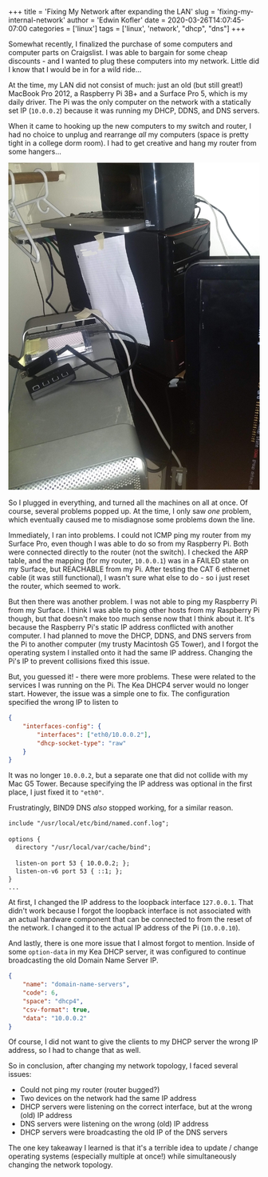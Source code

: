 +++
title = 'Fixing My Network after expanding the LAN'
slug = 'fixing-my-internal-network'
author = 'Edwin Kofler'
date = 2020-03-26T14:07:45-07:00
categories = ['linux']
tags = ['linux', 'network', "dhcp", "dns"]
+++

Somewhat recently, I finalized the purchase of some computers and computer parts on Craigslist. I was able to bargain for some cheap discounts - and I wanted to plug these computers into my network. Little did I know that I would be in for a wild ride...

At the time, my LAN did not consist of much: just an old (but still great!) MacBook Pro 2012, a Raspberry Pi 3B+ and a Surface Pro 5, which is my daily driver. The Pi was the only computer on the network with a statically set IP (`10.0.0.2`) because it was running my DHCP, DDNS, and DNS servers.

When it came to hooking up the new computers to my switch and router, I had no choice to unplug and rearrange _all_ my computers (space is pretty tight in a college dorm room). I had to get creative and hang my router from some hangers...

![Photograph of computer setup](./setup.jpg)

So I plugged in everything, and turned all the machines on all at once. Of course, several problems popped up. At the time, I only saw _one_ problem, which eventually caused me to misdiagnose some problems down the line.

Immediately, I ran into problems. I could not ICMP ping my router from my Surface Pro, even though I was able to do so from my Raspberry Pi. Both were connected directly to the router (not the switch). I checked the ARP table, and the mapping (for my router, `10.0.0.1`) was in a FAILED state on my Surface, but REACHABLE from my Pi. After testing the CAT 6 ethernet cable (it was still functional), I wasn't sure what else to do - so i just reset the router, which seemed to work.

But then there was another problem. I was not able to ping my Raspberry Pi from my Surface. I think I was able to ping other hosts from my Raspberry Pi though, but that doesn't make too much sense now that I think about it. It's because the Raspberry Pi's static IP address conflicted with another computer. I had planned to move the DHCP, DDNS, and DNS servers from the Pi to another computer (my trusty Macintosh G5 Tower), and I forgot the operating system I installed onto it had the same IP address. Changing the Pi's IP to prevent collisions fixed this issue.

But, you guessed it! - there were more problems. These were related to the services I was running on the Pi. The Kea DHCP4 server would no longer start. However, the issue was a simple one to fix. The configuration specified the wrong IP to listen to

```json
{
	"interfaces-config": {
		"interfaces": ["eth0/10.0.0.2"],
		"dhcp-socket-type": "raw"
	}
}
```

It was no longer `10.0.0.2`, but a separate one that did not collide with my Mac G5 Tower. Because specifying the IP address was optional in the first place, I just fixed it to `"eth0"`.

Frustratingly, BIND9 DNS _also_ stopped working, for a similar reason.

```properties
include "/usr/local/etc/bind/named.conf.log";

options {
  directory "/usr/local/var/cache/bind";

  listen-on port 53 { 10.0.0.2; };
  listen-on-v6 port 53 { ::1; };
}
...
```

At first, I changed the IP address to the loopback interface `127.0.0.1`. That didn't work because I forgot the loopback interface is not associated with an actual hardware component that can be connected to from the reset of the network. I changed it to the actual IP address of the Pi (`10.0.0.10`).

And lastly, there is one more issue that I almost forgot to mention. Inside of some `option-data` in my Kea DHCP server, it was configured to continue broadcasting the old Domain Name Server IP.

```json
{
	"name": "domain-name-servers",
	"code": 6,
	"space": "dhcp4",
	"csv-format": true,
	"data": "10.0.0.2"
}
```

Of course, I did not want to give the clients to my DHCP server the wrong IP address, so I had to change that as well.

So in conclusion, after changing my network topology, I faced several issues:

- Could not ping my router (router bugged?)
- Two devices on the network had the same IP address
- DHCP servers were listening on the correct interface, but at the wrong (old) IP address
- DNS servers were listening on the wrong (old) IP address
- DHCP servers were broadcasting the old IP of the DNS servers

The one key takeaway I learned is that it's a terrible idea to update / change operating systems (especially multiple at once!) while simultaneously changing the network topology.
